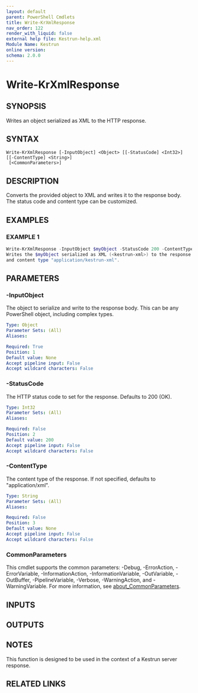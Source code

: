 ```yaml
---
layout: default
parent: PowerShell Cmdlets
title: Write-KrXmlResponse
nav_order: 122
render_with_liquid: false
external help file: Kestrun-help.xml
Module Name: Kestrun
online version:
schema: 2.0.0
---
```


# Write-KrXmlResponse

## SYNOPSIS
Writes an object serialized as XML to the HTTP response.

## SYNTAX

```
Write-KrXmlResponse [-InputObject] <Object> [[-StatusCode] <Int32>] [[-ContentType] <String>]
 [<CommonParameters>]
```

## DESCRIPTION
Converts the provided object to XML and writes it to the response body.
The
status code and content type can be customized.

## EXAMPLES

### EXAMPLE 1
```powershell
Write-KrXmlResponse -InputObject $myObject -StatusCode 200 -ContentType "application/kestrun-xml"
Writes the $myObject serialized as XML (<kestrun-xml>) to the response with a 200 status code
and content type "application/kestrun-xml".
```

## PARAMETERS

### -InputObject
The object to serialize and write to the response body.
This can be any
PowerShell object, including complex types.

```yaml
Type: Object
Parameter Sets: (All)
Aliases:

Required: True
Position: 1
Default value: None
Accept pipeline input: False
Accept wildcard characters: False
```

### -StatusCode
The HTTP status code to set for the response.
Defaults to 200 (OK).

```yaml
Type: Int32
Parameter Sets: (All)
Aliases:

Required: False
Position: 2
Default value: 200
Accept pipeline input: False
Accept wildcard characters: False
```

### -ContentType
The content type of the response.
If not specified, defaults to "application/xml".

```yaml
Type: String
Parameter Sets: (All)
Aliases:

Required: False
Position: 3
Default value: None
Accept pipeline input: False
Accept wildcard characters: False
```

### CommonParameters
This cmdlet supports the common parameters: -Debug, -ErrorAction, -ErrorVariable, -InformationAction, -InformationVariable, -OutVariable, -OutBuffer, -PipelineVariable, -Verbose, -WarningAction, and -WarningVariable. For more information, see [about_CommonParameters](http://go.microsoft.com/fwlink/?LinkID=113216).

## INPUTS

## OUTPUTS

## NOTES
This function is designed to be used in the context of a Kestrun server response.

## RELATED LINKS
